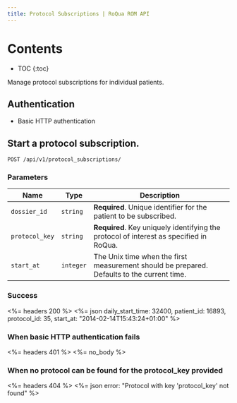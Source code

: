 ```yaml
---
title: Protocol Subscriptions | RoQua ROM API
---
```


# Contents

* TOC
{:toc}

Manage protocol subscriptions for individual patients.


## Authentication

 - Basic HTTP authentication


## Start a protocol subscription.

    POST /api/v1/protocol_subscriptions/

### Parameters

Name | Type | Description
-----|------|--------------
`dossier_id`   | `string`  | **Required**. Unique identifier for the patient to be subscribed.
`protocol_key` | `string`  | **Required**. Key uniquely identifying the protocol of interest as specified in RoQua.
`start_at`     | `integer` | The Unix time when the first measurement should be prepared. Defaults to the current time.


### Success

<%= headers 200 %>
<%= json daily_start_time: 32400,
         patient_id:       16893,
         protocol_id:      35,
         start_at:         "2014-02-14T15:43:24+01:00"
%>


### When basic HTTP authentication fails

<%= headers 401 %>
<%= no_body %>


### When no protocol can be found for the protocol_key provided

<%= headers 404 %>
<%= json error: "Protocol with key 'protocol_key' not found" %>
